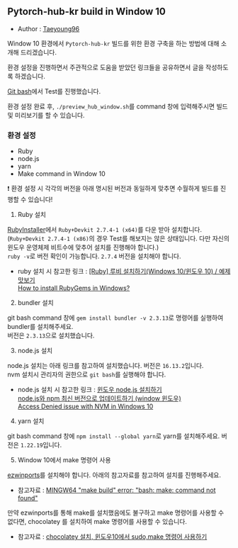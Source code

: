 ## Pytorch-hub-kr build in Window 10  

- Author : [Taeyoung96](https://github.com/Taeyoung96)  

Window 10 환경에서 `Pytorch-hub-kr` 빌드를 위한 환경 구축을 하는 방법에 대해 소개해 드리겠습니다.  

환경 설정을 진행하면서 주관적으로 도움을 받았던 링크들을 공유하면서 글을 작성하도록 하겠습니다.  

[Git bash](https://git-scm.com/downloads)에서 Test를 진행했습니다.  

환경 설정 완료 후, `./preview_hub_window.sh`를 command 창에 입력해주시면 빌드 및 미리보기를 할 수 있습니다. 

### 환경 설정  
- Ruby  
- node.js  
- yarn  
- Make command in Window 10  

❗️ 환경 설정 시 각각의 버전을 아래 명시된 버전과 동일하게 맞추면 수월하게 빌드를 진행할 수 있습니다!   

1. Ruby 설치  

[RubyInstaller](https://rubyinstaller.org/downloads/archives/)에서 `Ruby+Devkit 2.7.4-1 (x64)`를 다운 받아 설치합니다.  
(`Ruby+Devkit 2.7.4-1 (x86)`의 경우 Test를 해보지는 않은 상태입니다. 다만 자신의 윈도우 운영체제 비트수에 맞추어 설치를 진행해야 합니다.)  
`ruby -v`로 버전 확인이 가능합니다. `2.7.4` 버전을 설치해야 합니다.  

- ruby 설치 시 참고한 링크 : [[Ruby] 루비 설치하기(Windows 10/윈도우 10) / 예제 맛보기](https://junstar92.tistory.com/5)  
    [How to install RubyGems in Windows?](https://www.geeksforgeeks.org/how-to-install-rubygems-in-windows/)  

2. bundler 설치  

git bash command 창에 `gem install bundler -v 2.3.13`로 명령어를 실행하여 bundler를 설치해주세요.   
버전은 `2.3.13`으로 설치했습니다.  

3. node.js 설치  

node.js 설치는 아래 링크를 참고하여 설치했습니다. 버전은 `16.13.2`입니다.  
nvm 설치시 관리자의 권한으로 `git bash`를 실행해야 합니다.  

- node.js 설치 시 참고한 링크 : [윈도우 node.js 설치하기](https://kitty-geno.tistory.com/61)  
    [node.js와 npm 최신 버전으로 업데이트하기 (window 윈도우)](https://cheoltecho.tistory.com/15)  
    [Access Denied issue with NVM in Windows 10](https://stackoverflow.com/questions/50563188/access-denied-issue-with-nvm-in-windows-10)  

4. yarn 설치  

git bash command 창에 `npm install --global yarn`로 yarn를 설치해주세요.  버전은 `1.22.19`입니다.  

5. Window 10에서 make 명령어 사용  

[ezwinports](https://sourceforge.net/projects/ezwinports/)를 설치해야 합니다. 아래의 참고자료를 참고하여 설치를 진행해주세요.  

- 참고자료 : [MINGW64 "make build" error: "bash: make: command not found"](https://stackoverflow.com/questions/36770716/mingw64-make-build-error-bash-make-command-not-found)  

만약 ezwinports를 통해 make를 설치했음에도 불구하고 make 명령어를 사용할 수 없다면,
chocolatey 를 설치하여 make 명령어를 사용할 수 있습니다.    

- 참고자료 : [chocolatey 설치, 윈도우10에서 sudo,make 명령어 사용하기](https://jie0025.tistory.com/72)  